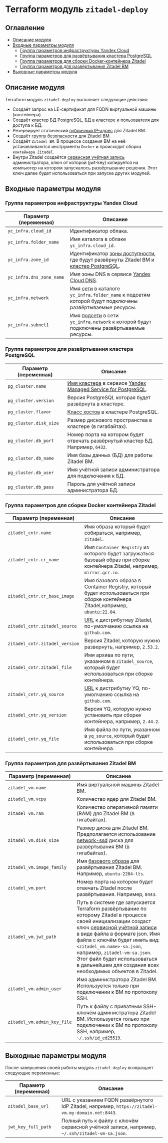 
# Terraform модуль `zitadel-deploy` 

## Оглавление
* [Описание модуля](#zd-overview)
* [Входные параметры модуля](#zd-inputs)
  * [Группа параметров инфраструктуры Yandex Cloud](#zd-input-infra)
  * [Группа параметров для развёртывания кластера PostgreSQL](#zd-input-pg)
  * [Группа параметров для сборки Docker-контейнера Zitadel](#zd-input-zitacntr)
  * [Группа параметров для развёртывания Zitadel ВМ](#zd-input-zitavm)
* [Выходные параметры модуля](#zd-outputs)


## Описание модуля <a id="zd-overview"/></a>

Terraform модуль `zitadel-deploy` выполняет следующие действия:
* Создаёт запрос на LE-сертификат для FQDN виртуальной машины (контейнера).
* Создаёт кластер БД PostgreSQL, БД в кластере и пользователя для доступа к БД.
* Резервирует статический [публичный IP-адрес](https://yandex.cloud/ru/docs/vpc/concepts/address#public-addresses) для Zitadel ВМ.
* Создаёт [группу безопасности](https://yandex.cloud/ru/docs/vpc/concepts/security-groups) для Zitadel ВМ.
* Создаёт `Zitadel ВМ`. В процессе создания ВМ на неё устанавливаются инструменты `Docker` и происходит сборка `контейнера Zitadel`.
* Внутри Zitadel создаётся [сервисная учётная запись](https://zitadel.com/docs/concepts/structure/users#service-users) администратора, ключ от которой (jwt-key) копируется на компьютер на котором запускалось развёртывание решения. Этот ключ далее будет использоваться при запуске других модулей.


## Входные параметры модуля <a id="zd-inputs"/></a>

### Группа параметров инфраструктуры Yandex Cloud <a id="zd-input-infra"/></a>

| Параметр (переменная) | Описание |
| - | -
| `yc_infra.cloud_id` | Идентификатор облака. |
| `yc_infra.folder_name` | Имя каталога в облаке `yc_infra.cloud_id`. |
| `yc_infra.zone_id` | Идентификатор [зоны доступности](https://yandex.cloud/ru/docs/overview/concepts/geo-scope), где будут развёрнуты Zitadel ВМ и [кластер PostgreSQL](https://yandex.cloud/ru/docs/managed-postgresql/). |
| `yc_infra.dns_zone_name` | Имя зоны DNS в сервисе [Yandex Cloud DNS](https://yandex.cloud/ru/docs/dns/). |
| `yc_infra.network` | Имя [сети](https://yandex.cloud/ru/docs/vpc/concepts/network#network) в каталоге `yc_infra.folder_name` к подсетям которой будут подключены развёртываемые ресурсы.  |
| `yc_infra.subnet1` | Имя [подсети](https://yandex.cloud/ru/docs/vpc/concepts/network#subnet) в сети `yc_infra.network` к которой будут подключены развёртываемые ресурсы. |


### Группа параметров для развёртывания кластера PostgreSQL <a id="zd-input-pg"/></a>

| Параметр (переменная) | Описание |
| - | -
| `pg_cluster.name` | [Имя кластера](https://yandex.cloud/ru/docs/glossary/cluster) в сервисе [Yandex Managed Service for PostgreSQL](https://yandex.cloud/ru/docs/managed-postgresql/concepts/). |
| `pg_cluster.version` | Версия PostgreSQL которая будет развёрнута в кластере. | 
| `pg_cluster.flavor` | [Класс хостов](https://yandex.cloud/ru/docs/managed-postgresql/concepts/instance-types) в кластере PostgreSQL. |
| `pg_cluster.disk_size`| Размер дискового пространства в кластере (в гигабайтах). |
| `pg_cluster.db_port` | Номер порта на котором будет отвечать развёрнутый кластер БД. Например, `6432`. |
| `pg_cluster.db_name` | Имя базы данных (БД) для работы Zitadel ВМ. |
| `pg_cluster.db_user` | Имя учётной записи администратора для подключения к БД. |
| `pg_cluster.db_pass` | Пароль для учётной записи администратора БД. |


### Группа параметров для сборки Docker контейнера Zitadel  <a id="zd-input-zitacntr"/></a>
| Параметр (переменная) | Описание |
| - | -
| `zitadel_cntr.name` | Имя образа который будет собираться, например, `zitadel`. |
| `zitadel_cntr.cr_name` | Имя `Container Registry` из которого будет загружаться базовый образ при сборке контейнера Zitadel, например, `mirror.gcr.io`. |
| `zitadel_cntr.cr_base_image` | Имя базового образа в Container Registry, который будет использоваться при сборке контейнера Zitadel,например, `ubuntu:22.04`. |
| `zitadel_cntr.zitadel_source` | [URL](https://github.com/zitadel/zitadel/releases) к дистрибутиву Zitadel, по-умолчанию ссылка на `github.com`. |
| `zitadel_cntr.zitadel_version` | Версия Zitadel, которую нужно развернуть, например, `2.53.2`. |
| `zitadel_cntr.zitadel_file` | Имя архива по пути, указанном в `zitadel_source`, который будет использоваться при сборке контейнера. |
| `zitadel_cntr.yq_source` | [URL](https://github.com/mikefarah/yq/releases/) к дистрибутиу YQ, по-умолчанию ссылка на `github.com`. |
| `zitadel_cntr.yq_version` | Версия YQ, которую нужно установить при сборке контейнера, например, `2.44.2`. |
| `zitadel_cntr.yq_file` | Имя файла по пути, указанном в `yq_source`, который будет использоваться при сборке контейнера. |


### Группа параметров для развёртывания Zitadel ВМ <a id="zd-input-zitavm"/></a>

| Параметр (переменная) | Описание |
| - | -
| `zitadel_vm.name` | Имя виртуальной машины Zitadel ВМ. |
| `zitadel_vm.vcpu` | Количество ядер для Zitadel ВМ. |
| `zitadel_vm.ram` | Количество оперативной памяти (RAM) для Zitadel ВМ (в гигабайтах). |
| `zitadel_vm.disk_size` | Размер диска для Zitadel ВМ. Предполагается использование [network-ssd](https://yandex.cloud/ru/docs/compute/concepts/disk#disks-types) диска для развёртывания ВМ (в гигабайтах).|
| `zitadel_vm.image_family` | Имя [базового образа](https://yandex.cloud/ru/docs/compute/concepts/image) для развёртывания Zitadel ВМ. Например, `ubuntu-2204-lts`. |
| `zitadel_vm.port` | Номер порта на котором будет отвечать Zitadel после развёртывания. Например, `8443`. |
| `zitadel_vm.jwt_path` | Путь в системе где запускается Terraform развёртывание по которому Zitadel в процессе своей инициализации создаст ключ [сервисной учётной записи](https://zitadel.com/docs/concepts/structure/users#service-users) в виде файла в формате json. Имя файла с ключём будет иметь вид: `<zitadel_vm.name>-sa.json`, например, `zitadel-vm-sa.json`. Этот файл будет использоваться в дальнейшем для создания всех необходимых объектов в Zitadel. |
| `zitadel_vm.admin_user` | Имя администратора Zitadel ВМ. Используется только при подключении к ВМ по протоколу SSH.|
| `zitadel_vm.admin_key_file` | Путь к файлу с приватным SSH-ключём администратора Zitadel ВМ. Используется только при подключении к ВМ по протоколу SSH, например, `~/.ssh/id_ed25519`. |


## Выходные параметры модуля <a id="zd-outputs"/></a>

После завершения своей работы модуль `zitadel-deploy` возвращает следующие переменные:

| Параметр (переменная) | Описание |
| - | -
| `zitadel_base_url` | URL с указанием FQDN развёрнутого IdP Zitadel, например, `https://zitadel-vm.my-domain.net:8443`.
| `jwt_key_full_path` | Полный путь к файлу с ключём сервисной учётной записи, например, `~/.ssh/zitadel-vm-sa.json`.
